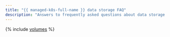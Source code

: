 ```yaml
---
title: "{{ managed-k8s-full-name }} data storage FAQ"
description: "Answers to frequently asked questions about data storage in {{ managed-k8s-name }}."
---
```


{% include [volumes](../../_qa/managed-kubernetes/volumes.md) %}